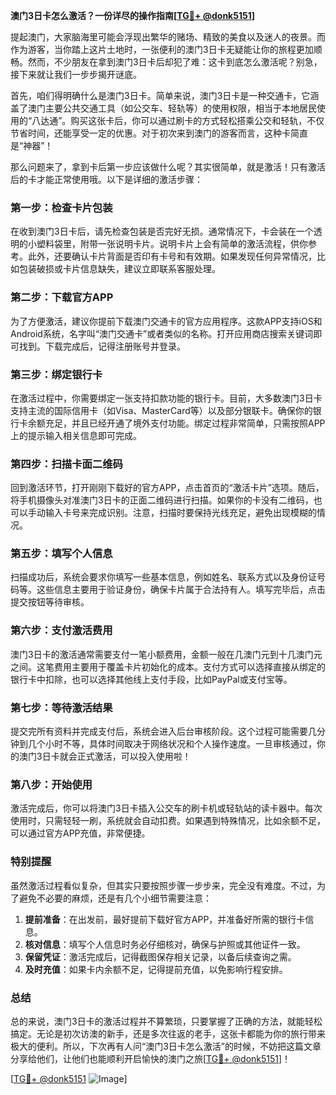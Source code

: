 **澳门3日卡怎么激活？一份详尽的操作指南[[TG💪+ @donk5151](https://t.me/s/donk5151)]**

提起澳门，大家脑海里可能会浮现出繁华的赌场、精致的美食以及迷人的夜景。而作为游客，当你踏上这片土地时，一张便利的澳门3日卡无疑能让你的旅程更加顺畅。然而，不少朋友在拿到澳门3日卡后却犯了难：这卡到底怎么激活呢？别急，接下来就让我们一步步揭开谜底。

首先，咱们得明确什么是澳门3日卡。简单来说，澳门3日卡是一种交通卡，它涵盖了澳门主要公共交通工具（如公交车、轻轨等）的使用权限，相当于本地居民使用的“八达通”。购买这张卡后，你可以通过刷卡的方式轻松搭乘公交和轻轨，不仅节省时间，还能享受一定的优惠。对于初次来到澳门的游客而言，这种卡简直是“神器”！

那么问题来了，拿到卡后第一步应该做什么呢？其实很简单，就是激活！只有激活后的卡才能正常使用哦。以下是详细的激活步骤：

### **第一步：检查卡片包装**
在收到澳门3日卡后，请先检查包装是否完好无损。通常情况下，卡会装在一个透明的小塑料袋里，附带一张说明卡片。说明卡片上会有简单的激活流程，供你参考。此外，还要确认卡片背面是否印有卡号和有效期。如果发现任何异常情况，比如包装破损或卡片信息缺失，建议立即联系客服处理。

### **第二步：下载官方APP**
为了方便激活，建议你提前下载澳门交通卡的官方应用程序。这款APP支持iOS和Android系统，名字叫“澳门交通卡”或者类似的名称。打开应用商店搜索关键词即可找到。下载完成后，记得注册账号并登录。

### **第三步：绑定银行卡**
在激活过程中，你需要绑定一张支持扣款功能的银行卡。目前，大多数澳门3日卡支持主流的国际信用卡（如Visa、MasterCard等）以及部分银联卡。确保你的银行卡余额充足，并且已经开通了境外支付功能。绑定过程非常简单，只需按照APP上的提示输入相关信息即可完成。

### **第四步：扫描卡面二维码**
回到激活环节，打开刚刚下载好的官方APP，点击首页的“激活卡片”选项。随后，将手机摄像头对准澳门3日卡的正面二维码进行扫描。如果你的卡没有二维码，也可以手动输入卡号来完成识别。注意，扫描时要保持光线充足，避免出现模糊的情况。

### **第五步：填写个人信息**
扫描成功后，系统会要求你填写一些基本信息，例如姓名、联系方式以及身份证号码等。这些信息主要用于验证身份，确保卡片属于合法持有人。填写完毕后，点击提交按钮等待审核。

### **第六步：支付激活费用**
澳门3日卡的激活通常需要支付一笔小额费用，金额一般在几澳门元到十几澳门元之间。这笔费用主要用于覆盖卡片初始化的成本。支付方式可以选择直接从绑定的银行卡中扣除，也可以选择其他线上支付手段，比如PayPal或支付宝等。

### **第七步：等待激活结果**
提交完所有资料并完成支付后，系统会进入后台审核阶段。这个过程可能需要几分钟到几个小时不等，具体时间取决于网络状况和个人操作速度。一旦审核通过，你的澳门3日卡就会正式激活，可以投入使用啦！

### **第八步：开始使用**
激活完成后，你可以将澳门3日卡插入公交车的刷卡机或轻轨站的读卡器中。每次使用时，只需轻轻一刷，系统就会自动扣费。如果遇到特殊情况，比如余额不足，可以通过官方APP充值，非常便捷。

### **特别提醒**
虽然激活过程看似复杂，但其实只要按照步骤一步步来，完全没有难度。不过，为了避免不必要的麻烦，还是有几个小细节需要注意：
1. **提前准备**：在出发前，最好提前下载好官方APP，并准备好所需的银行卡信息。
2. **核对信息**：填写个人信息时务必仔细核对，确保与护照或其他证件一致。
3. **保留凭证**：激活完成后，记得截图保存相关记录，以备后续查询之需。
4. **及时充值**：如果卡内余额不足，记得提前充值，以免影响行程安排。

### **总结**
总的来说，澳门3日卡的激活过程并不算繁琐，只要掌握了正确的方法，就能轻松搞定。无论是初次访澳的新手，还是多次往返的老手，这张卡都能为你的旅行带来极大的便利。所以，下次再有人问“澳门3日卡怎么激活”的时候，不妨把这篇文章分享给他们，让他们也能顺利开启愉快的澳门之旅[[TG💪+ @donk5151](https://t.me/s/donk5151)]！

[[TG💪+ @donk5151](https://t.me/s/donk5151) ![Image](https://i.postimg.cc/rwNCRYN7/Snipaste-2025-04-30-17-27-05.png)]